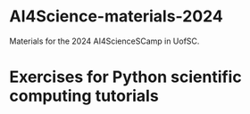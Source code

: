 # AI4Science-materials-2024
Materials for the 2024 AI4ScienceSCamp in UofSC.
# Exercises for Python scientific computing tutorials
